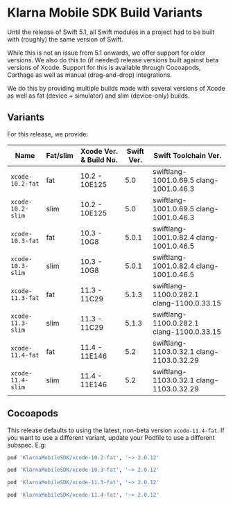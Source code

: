 # Klarna Mobile SDK Build Variants

Until the release of Swift 5.1, all Swift modules in a project had to be built with (roughly) the
same version of Swift. 

While this is not an issue from 5.1 onwards, we offer support for older versions. We also do this
to (if needed) release versions built against beta versions of Xcode. Support for this is available 
through Cocoapods, Carthage as well as manual (drag-and-drop) integrations. 

We do this by providing multiple builds made with several versions of Xcode as well as fat (device +
simulator) and slim (device-only) builds.

## Variants

For this release, we provide:

| Name | Fat/slim | Xcode Ver. & Build No. | Swift Ver. | Swift Toolchain Ver. |  
| ---- | -------- | ---------------------------- | ---------- | -------------------- |
| `xcode-10.2-fat` | fat | 10.2 - 10E125 | 5.0| swiftlang-1001.0.69.5 clang-1001.0.46.3 |
| `xcode-10.2-slim` | slim | 10.2 - 10E125 | 5.0| swiftlang-1001.0.69.5 clang-1001.0.46.3 |
| `xcode-10.3-fat` | fat | 10.3 - 10G8 | 5.0.1| swiftlang-1001.0.82.4 clang-1001.0.46.5 |
| `xcode-10.3-slim` | slim | 10.3 - 10G8 | 5.0.1| swiftlang-1001.0.82.4 clang-1001.0.46.5 |
| `xcode-11.3-fat` | fat | 11.3 - 11C29 | 5.1.3| swiftlang-1100.0.282.1 clang-1100.0.33.15 |
| `xcode-11.3-slim` | slim | 11.3 - 11C29 | 5.1.3| swiftlang-1100.0.282.1 clang-1100.0.33.15 |
| `xcode-11.4-fat` | fat | 11.4 - 11E146 | 5.2| swiftlang-1103.0.32.1 clang-1103.0.32.29 |
| `xcode-11.4-slim` | slim | 11.4 - 11E146 | 5.2| swiftlang-1103.0.32.1 clang-1103.0.32.29 |


## Cocoapods

This release defaults to using the latest, non-beta version `xcode-11.4-fat`. If you 
want to use a different variant, update your Podfile to use a different subspec. E.g:


```ruby
pod 'KlarnaMobileSDK/xcode-10.2-fat', '~> 2.0.12'
```

```ruby
pod 'KlarnaMobileSDK/xcode-10.3-fat', '~> 2.0.12'
```

```ruby
pod 'KlarnaMobileSDK/xcode-11.3-fat', '~> 2.0.12'
```

```ruby
pod 'KlarnaMobileSDK/xcode-11.4-fat', '~> 2.0.12'
```
